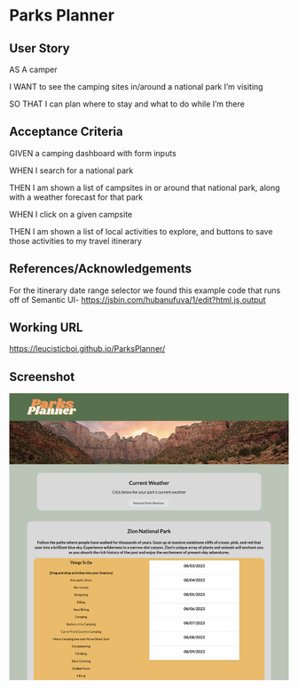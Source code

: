 # Parks Planner

## User Story
AS A camper

I WANT to see the camping sites in/around a national park I’m visiting

SO THAT I can plan where to stay and what to do while I’m there

## Acceptance Criteria
GIVEN a camping dashboard with form inputs

WHEN I search for a national park

THEN I am shown a list of campsites in or around that national park, along with a weather forecast for that park

WHEN I click on a given campsite

THEN I am shown a list of local activities to explore, and buttons to save those activities to my travel itinerary

## References/Acknowledgements
For the itinerary date range selector we found this example code that runs off of Semantic UI- https://jsbin.com/hubanufuva/1/edit?html,js,output

## Working URL
https://leucisticboi.github.io/ParksPlanner/

## Screenshot
![Screenshot of finished project](./assets/images/ParksPlanner.png)
